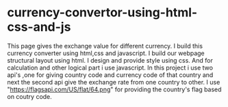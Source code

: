 # currency-convertor-using-html-css-and-js
This page gives the exchange value for different currency.
I build this currency converter using html,css and javascript.
I build our webpage structural layout using html.
I design and provide style using css.
And for calculation and other logical part i use javascript.
In this project i use two api's ,one for giving country code and currency code of that country and next the second api give the exchange rate from one country  to other.
I use "https://flagsapi.com/US/flat/64.png" for providing the country's flag based on coutry code.


